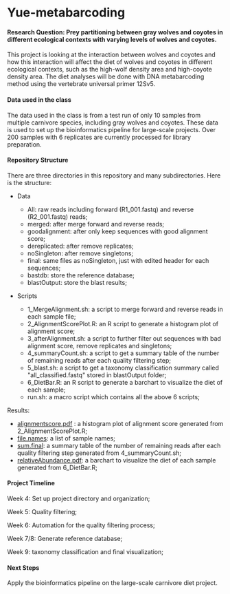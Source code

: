# Yue-metabarcoding

#### Research Question: Prey partitioning between gray wolves and coyotes in different ecological contexts with varying levels of wolves and coyotes. 

This project is looking at the interaction between wolves and coyotes and how this interaction will affect the diet of wolves and coyotes in different ecological contexts, such as the high-wolf density area and high-coyote density area. The diet analyses will be done with DNA metabarcoding method using the vertebrate universal primer 12Sv5. 

#### Data used in the class

The data used in the class is from a test run of only 10 samples from multiple carnivore species, including gray wolves and coyotes. These data is used to set up the bioinformatics pipeline for large-scale projects. Over 200 samples with 6 replicates are currently processed for library preparation. 

#### Repository Structure

There are three directories in this repository and many subdirectories. Here is the structure:
- Data
  - All: raw reads including forward (R1_001.fastq) and reverse (R2_001.fastq) reads;
  - merged: after merge forward and reverse reads;
  - goodalignment: after only keep sequences with good alignment score;
  - dereplicated: after remove replicates;
  - noSingleton: after remove singletons;
  - final: same files as noSingleton, just with edited header for each sequences;
  - bastdb: store the reference database; 
  - blastOutput: store the blast results; 

- Scripts
  - 1_MergeAlignment.sh: a script to merge forward and reverse reads in each sample file;  
  - 2_AlignmentScorePlot.R: an R script to generate a histogram plot of alignment score;  
  - 3_afterAlignment.sh: a script to further filter out sequences with bad alignment score, remove replicates and singletons;  
  - 4_summaryCount.sh: a script to get a summary table of the number of remaining reads after each quality filtering step; 
  - 5_blast.sh: a script to get a taxonomy classification summary called "all_classified.fastq" stored in blastOutput folder;
  - 6_DietBar.R: an R script to generate a barchart to visualize the diet of each sample; 
  - run.sh: a macro script which contains all the above 6 scripts; 
  
 Results:
 - [alignmentscore.pdf](./alignmentscore.pdf) : a histogram plot of alignment score generated from 2_AlignmentScorePlot.R; 
 - [file.names](./file.names): a list of sample names; 
 - [sum.final](./sum.final): a summary table of the number of remaining reads after each quality filtering step generated from 4_summaryCount.sh; 
 - [relativeAbundance.pdf](./relativeAbundance.pdf): a barchart to visualize the diet of each sample generated from 6_DietBar.R;
 
#### Project Timeline
 
Week 4: Set up project directory and organization;

Week 5: Quality filtering; 

Week 6: Automation for the quality filtering process; 

Week 7/8: Generate reference database; 

Week 9: taxonomy classification and final visualization; 

#### Next Steps

Apply the bioinformatics pipeline on the large-scale carnivore diet project. 
